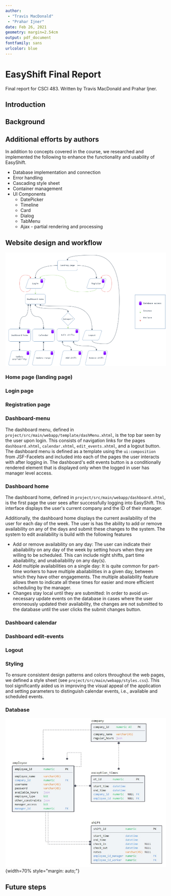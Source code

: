 ```yaml
---
author: 
 - "Travis MacDonald"
 - "Prahar Ijner"
date: Feb 26, 2021
geometry: margin=2.54cm
output: pdf_document
fontfamily: sans
urlcolor: blue
---
```


# EasyShift Final Report
Final report for CSCI 483. Written by Travis MacDonald and Prahar Ijner.

## Introduction


## Background


## Additional efforts by authors
In addition to concepts covered in the course, we researched and implemented the following to enhance the functionality and usability of EasyShift.

- Database implementation and connection
- Error handling
- Cascading style sheet
- Container management
- UI Components
  - DatePicker
  - Timeline
  - Card
  - Dialog
  - TabMenu
  - Ajax - partial rendering and processing

## Website design and workflow

![Implemented workflow](../resources/easyShift.png)

### Home page (landing page)

### Login page

### Registration page

### Dashboard-menu
The dashboard menu, defined in `project/src/main/webapp/template/dashMenu.xhtml`, is the top bar seen by the user upon login. This consists of navigation links for the pages `dashboard.xhtml`, `calendar.xhtml`, `edit_events.xhtml`, and a logout button. The dashboard menu is defined as a template using the `ui:composition` from JSF-Facelets and included into each of the pages the user interacts with after logging in.
The dashboard's edit events button is a conditionally rendered element that is displayed only when the logged in user has manager level access.

### Dashboard home
The dashboard home, defined in `project/src/main/webapp/dashboard.xhtml`, is the first page the user sees after successfully logging into EasyShift. This interface displays the user's current company and the ID of their manager.

Additionally, the dashboard home displays the current availability of the user for each day of the week. The user is has the ability to add or remove availability on any of the days and submit these changes to the system. The system to edit availability is build with the following features
- Add or remove availability on any day: The user can indicate their abailability on any day of the week by setting hours when they are willing to be scheduled. This can include night shifts, part time abailability, and unabailability on any day(s).
- Add multiple availabilities on a single day: It is quite common for part-time workers to have multiple abailabilities in a given day, between which they have other engagements. The multiple abailability feature allows them to indicate all these times for easier and more efficient scheduling by the manager.
- Changes stay local until they are submitted: In order to avoid un-necessary update events on the database in cases where the user erroneously updated their availability, the changes are not submitted to the database until the user clicks the submit changes button.

### Dashboard calendar

### Dashboard edit-events

### Logout

### Styling
To ensure consistent design patterns and colors throughout the web pages, we defined a style sheet (see `project/src/main/webapp/styles.css`). This tool significantly aided us in improving the visual appeal of the application and setting parameters to distinguish calendar events, i.e., available and scheduled events.

### Database
![Database schema](../resources/db_schema.jpg){width=70% style="margin: auto;"}

## Future steps


